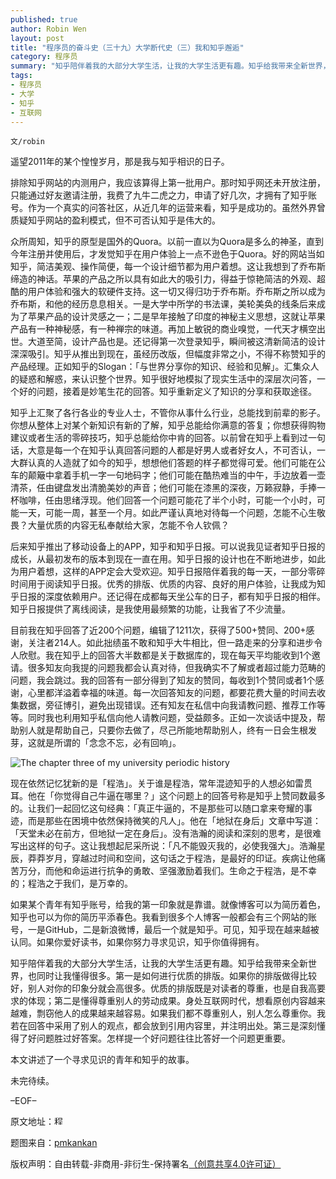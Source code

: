 ```yaml
---
published: true
author: Robin Wen
layout: post
title: "程序员的奋斗史（三十九）大学断代史（三）我和知乎邂逅"
category: 程序员
summary: "知乎陪伴着我的大部分大学生活，让我的大学生活更有趣。知乎给我带来全新世界，也同时让我懂得很多。第一是如何进行优质的排版。如果你的排版做得比较好，别人对你的印象分就会高很多。优质的排版既是对读者的尊重，也是自我高要求的体现；第二是懂得尊重别人的劳动成果。身处互联网时代，想看原创内容越来越难，剽窃他人的成果越来越容易。如果我们都不尊重别人，别人怎么尊重你。我若在回答中采用了别人的观点，都会放到引用内容里，并注明出处。第三是深刻懂得了好问题胜过好答案。怎样提一个好问题往往比答好一个问题更重要。"
tags: 
- 程序员
- 大学
- 知乎
- 互联网
---
```


`文/robin`

遥望2011年的某个惶惶岁月，那是我与知乎相识的日子。

排除知乎网站的内测用户，我应该算得上第一批用户。那时知乎网还未开放注册，只能通过好友邀请注册，我费了九牛二虎之力，申请了好几次，才拥有了知乎账号。作为一个真实的问答社区，从近几年的运营来看，知乎是成功的。虽然外界曾质疑知乎网站的盈利模式，但不可否认知乎是伟大的。

众所周知，知乎的原型是国外的Quora。以前一直以为Quora是多么的神圣，直到今年注册并使用后，才发觉知乎在用户体验上一点不逊色于Quora。好的网站当如知乎，简洁美观、操作简便，每一个设计细节都为用户着想。这让我想到了乔布斯缔造的神话。苹果的产品之所以具有如此大的吸引力，得益于惊艳简洁的外观、超酷的用户体验和强大的软硬件支持。这一切又得归功于乔布斯。乔布斯之所以成为乔布斯，和他的经历息息相关。一是大学中所学的书法课，美轮美奂的线条后来成为了苹果产品的设计灵感之一；二是早年接触了印度的神秘主义思想，这就让苹果产品有一种神秘感，有一种禅宗的味道。再加上敏锐的商业嗅觉，一代天才横空出世。大道至简，设计产品也是。还记得第一次登录知乎，瞬间被这清新简洁的设计深深吸引。知乎从推出到现在，虽经历改版，但幅度非常之小，不得不称赞知乎的产品经理。正如知乎的Slogan：「与世界分享你的知识、经验和见解」。汇集众人的疑惑和解惑，来认识整个世界。知乎很好地模拟了现实生活中的深层次问答，一个好的问题，接着是妙笔生花的回答。知乎重新定义了知识的分享和获取途径。

知乎上汇聚了各行各业的专业人士，不管你从事什么行业，总能找到前辈的影子。你想从整体上对某个新知识有新的了解，知乎总能给你满意的答复；你想获得购物建议或者生活的零碎技巧，知乎总能给你中肯的回答。以前曾在知乎上看到过一句话，大意是每一个在知乎认真回答问题的人都是好男人或者好女人，不可否认，一大群认真的人造就了如今的知乎，想想他们答题的样子都觉得可爱。他们可能在公车的颠簸中拿着手机一字一句地码字；他们可能在酷热难当的中午，手边放着一壶清茶，任由键盘发出清脆美妙的声音；他们可能在漆黑的深夜，万籁寂静，手捧一杯咖啡，任由思绪浮现。他们回答一个问题可能花了半个小时，可能一个小时，可能一天，可能一周，甚至一个月。如此严谨认真地对待每一个问题，怎能不心生敬畏？大量优质的内容无私奉献给大家，怎能不令人钦佩？

后来知乎推出了移动设备上的APP，知乎和知乎日报。可以说我见证者知乎日报的成长，从最初发布的版本到现在一直在用。知乎日报的设计也在不断地进步，如此为用户着想，这样的APP定会大受欢迎。知乎日报陪伴着我的每一天，一部分零碎时间用于阅读知乎日报。优秀的排版、优质的内容、良好的用户体验，让我成为知乎日报的深度依赖用户。还记得在成都每天坐公车的日子，都有知乎日报的相伴。知乎日报提供了离线阅读，是我使用最频繁的功能，让我省了不少流量。

目前我在知乎回答了近200个问题，编辑了1211次，获得了500+赞同、200+感谢，关注者214人。如此拙绩虽不敢和知乎大牛相比，但一路走来的分享和进步令人欣慰。我在知乎上的回答大半数都是关于数据库的，现在每天平均能收到1个邀请。很多知友向我提的问题我都会认真对待，但我确实不了解或者超过能力范畴的问题，我会跳过。我的回答有一部分得到了知友的赞同，每收到1个赞同或者1个感谢，心里都洋溢着幸福的味道。每一次回答知友的问题，都要花费大量的时间去收集数据，旁征博引，避免出现错误。还有知友在私信中向我请教问题、推荐工作等等。同时我也利用知乎私信向他人请教问题，受益颇多。正如一次谈话中提及，帮助别人就是帮助自己，只要你去做了，尽己所能地帮助别人，终有一日会生根发芽，这就是所谓的「念念不忘，必有回响」。

![The chapter three of my university periodic history](https://cdn.dbarobin.com/GO2YTlC.jpg)

现在依然记忆犹新的是「程浩」。关于谁是程浩，常年混迹知乎的人想必如雷贯耳。他在「你觉得自己牛逼在哪里？」这个问题上的回答号称是知乎上赞同数最多的。让我们一起回忆这句经典：「真正牛逼的，不是那些可以随口拿来夸耀的事迹，而是那些在困境中依然保持微笑的凡人」。他在「地狱在身后」文章中写道：「天堂未必在前方，但地狱一定在身后」。没有浩瀚的阅读和深刻的思考，是很难写出这样的句子。这让我想起尼采所说：「凡不能毁灭我的，必使我强大」。浩瀚星辰，莽莽岁月，穿越过时间和空间，这句话之于程浩，是最好的印证。疾病让他痛苦万分，而他和命运进行抗争的勇敢、坚强激励着我们。生命之于程浩，是不幸的；程浩之于我们，是万幸的。

如果某个青年有知乎账号，给我的第一印象就是靠谱。就像博客可以为简历着色，知乎也可以为你的简历平添春色。我看到很多个人博客一般都会有三个网站的账号，一是GitHub，二是新浪微博，最后一个就是知乎。可见，知乎现在越来越被认同。如果你爱好读书，如果你努力寻求见识，知乎你值得拥有。

知乎陪伴着我的大部分大学生活，让我的大学生活更有趣。知乎给我带来全新世界，也同时让我懂得很多。第一是如何进行优质的排版。如果你的排版做得比较好，别人对你的印象分就会高很多。优质的排版既是对读者的尊重，也是自我高要求的体现；第二是懂得尊重别人的劳动成果。身处互联网时代，想看原创内容越来越难，剽窃他人的成果越来越容易。如果我们都不尊重别人，别人怎么尊重你。我若在回答中采用了别人的观点，都会放到引用内容里，并注明出处。第三是深刻懂得了好问题胜过好答案。怎样提一个好问题往往比答好一个问题更重要。

本文讲述了一个寻求见识的青年和知乎的故事。

未完待续。

–EOF–

原文地址：<a href="http://blog.csdn.net/justdb/article/details/32935805" target="_blank"><img src="https://cdn.dbarobin.com/BROigUO.jpg" title="程序员的奋斗史（三十九）大学断代史（三）我和知乎邂逅" height="16px" width="16px" border="0" alt="程序员的奋斗史（三十九）大学断代史（三）我和知乎邂逅" /></a>

题图来自：<a href="http://www.pmkankan.com/html/date/2013/05" target="_blank">pmkankan</a>

版权声明：自由转载-非商用-非衍生-保持署名<a href="http://creativecommons.org/licenses/by-nc-nd/4.0/deed.zh" target="_blank">（创意共享4.0许可证）</a>
